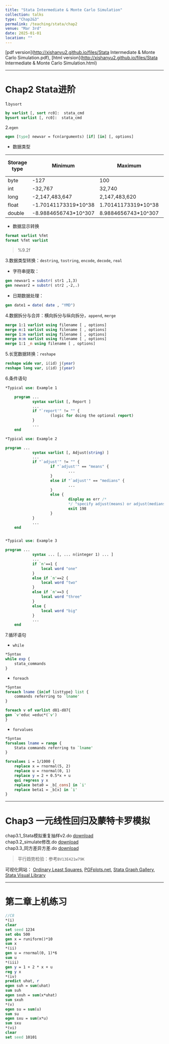 ```yaml
---
title: "Stata Intermediate & Monte Carlo Simulation"
collection: talks
type: "Chap2&3"
permalink: /teaching/stata/chap2
venue: "Mar 3rd"
date: 2025-01-01
location: ""
---
```


[pdf version](http://xishanyu2.github.io/files/Stata Intermediate & Monte Carlo Simulation.pdf), [html version](http://xishanyu2.github.io/files/Stata Intermediate & Monte Carlo Simulation.html)

---

# Chap2 Stata进阶

1.`bysort`
```stata
by varlist [, sort rc0]:  stata_cmd
bysort varlist [, rc0]:  stata_cmd
```
2.`egen`
```stata
egen [type] newvar = fcn(arguments) [if] [in] [, options]
```

- 数据类型

| Storage type | Minimum              | Maximum             | Closest to 0 without being 0 | bytes |
| ------------ | -------------------- | ------------------- | ---------------------------- | ----- |
| byte         | -127                 | 100                 | +/-1                         | 1     |
| int          | -32,767              | 32,740              | +/-1                         | 2     |
| long         | -2,147,483,647       | 2,147,483,620       | +/-1                         | 4     |
| float        | -1.70141173319*10^38 | 1.70141173319*10^38 | +/-10^-38                    | 4     |
| double       | -8.9884656743*10^307 | 8.9884656743*10^307 | +/-10^-323                   | 8     |

- 数据显示转换
```stata
format varlist %fmt
format %fmt varlist
```
> %9.2f

3.数据类型转换：`destring`, `tostring`, `encode`, `decode`, `real`

- 字符串提取：
```stata
gen newvar1 = substr( str1 ,1,3)
gen newvar2 = substr( str2 ,-2,.)
```

-  日期数据处理：
```stata
gen date1 = date( date , "YMD")
```

4.数据拆分与合并：横向拆分与纵向拆分，`append`, `merge`
```stata
merge 1:1 varlist using filename [ , options]
merge m:1 varlist using filename [ , options]
merge 1:m varlist using filename [ , options]
merge m:m varlist using filename [ , options]
merge 1:1 _n using filename [ , options]
```
5.长宽数据转换：`reshape`
```stata
reshape wide var, i(id) j(year)
reshape long var, i(id) j(year)
```

6.条件语句
```stata
*Typical use: Example 1

    program ...
            syntax varlist [, Report ]
            ...
            if "`report'" != "" {
                    (logic for doing the optional report)
            }
            ...
    end
```

```stata
*Typical use: Example 2

program ...
            syntax varlist [, Adjust(string) ]
            ...
            if "`adjust'" != "" {
                    if "`adjust'" == "means" {
                            ...
                    }
                    else if "`adjust'" == "medians" {
                            ...
                    }
                    else {
                            display as err /*
                            */ "specify adjust(means) or adjust(medians)"
                            exit 198
                    }
            }
            ...
    end
```

```stata

*Typical use: Example 3

program ...
            syntax ... [, ... n(integer 1) ... ]
            ...
            if `n'==1 {
                local word "one"
            }
            else if `n'==2 {
                local word "two"
            }
            else if `n'==3 {
                local word "three"
            }
            else {
                local word "big"
            }
            ...
    end
```

7.循环语句
- `while`
```stata
*Syntax
while exp {
	stata_commands
}
```
- `foreach`
```stata
*Syntax
foreach lname {in|of listtype} list {
	commands referring to `lname'
}
```
```stata
foreach v of varlist d81-d87{
gen `v'educ =educ*(`v')
}
```
- `forvalues`
```stata
*Syntax
forvalues lname = range {
	Stata commands referring to `lname'
}
```
```stata
forvalues i = 1/1000 {
	replace x = rnormal(5, 2)
	replace u = rnormal(0, 1)
	replace y = 2 + 0.5*x + u
	qui regress y x
	replace beta0 = _b[_cons] in `i'
	replace beta1 = _b[x] in `i'
}
```
---

# Chap3 一元线性回归及蒙特卡罗模拟

chap3.1_Stata模拟重复抽样v2.do [download](http://xishanyu2.github.io/files/chap3.1_Stata模拟重复抽样v2.do)  
chap3.2_simulate修改.do [download](http://xishanyu2.github.io/files/chap3.2_simulate修改.do)  
chap3.3_同方差异方差.do [download](http://xishanyu2.github.io/files/chap3.3_同方差异方差.do)  

> 平行趋势检验：参考`BV13E421w79K`

可视化网站：
[Ordinary Least Squares](https://econometricsbysimulation.shinyapps.io/OLS-App/), [PGFplots.net](https://pgfplots.net/), [Stata Graph Gallery](https://surveydesign.com.au/stata/graphs.html), [Stata Visual Library](https://worldbank.github.io/stata-visual-library/)

---

# 第二章上机练习
```stata
//C8
*(i)
clear
set seed 1234
set obs 500
gen x = runiform()*10
sum x
*(ii)
gen u = rnormal(0, 1)*6
sum u
*(iii)
gen y = 1 + 2 * x + u
reg y x
*(iv)
predict uhat, r
egen suh = sum(uhat)
sum suh
egen sxuh = sum(x*uhat)
sum sxuh
*(v)
egen su = sum(u)
sum su
egen sxu = sum(x*u)
sum sxu
*(vi)
clear
set seed 10101
```
